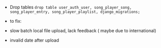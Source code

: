 - Drop tables
`drop table user_auth_user, song_player_song, song_player_entry, song_player_playlist, django_migrations;`


- to fix:
- slow batch local file upload, lack feedback ( maybe due to international)
- invalid date after upload